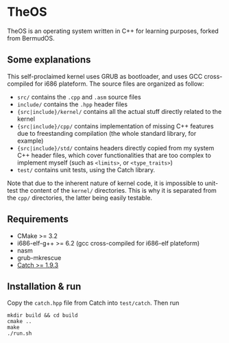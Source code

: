# TheOS

TheOS is an operating system written in C++ for learning purposes, forked from
BermudOS.

## Some explanations
This self-proclaimed kernel uses GRUB as bootloader, and uses GCC cross-compiled
for i686 plateform. The source files are organized as follow:
 * `src/` contains the `.cpp` and `.asm` source files
 * `include/` contains the `.hpp` header files
 * `{src|include}/kernel/` contains all the actual stuff directly related to the
 kernel
 * `{src|include}/cpp/` contains implementation of missing C++ features due to
 freestanding compilation (the whole standard library, for example)
 * `{src|include}/std/` contains headers directly copied from my system C++
 header files, which cover functionalities that are too complex to implement
 myself (such as `<limits>`, or `<type_traits>`)
 * `test/` contains unit tests, using the Catch library.

Note that due to the inherent nature of kernel code, it is impossible to unit-test the content of the `kernel/` directories. This is why it is separated from the `cpp/` directories, the latter being easily testable.

## Requirements
 * CMake >= 3.2
 * i686-elf-g++ >= 6.2 (gcc cross-compiled for i686-elf plateform)
 * nasm
 * grub-mkrescue
 * [Catch >= 1.9.3](https://github.com/philsquared/Catch/releases/download/v1.9.3/catch.hpp)

## Installation & run
Copy the `catch.hpp` file from Catch into `test/catch`.
Then run

    mkdir build && cd build
	cmake ..
	make
	./run.sh
